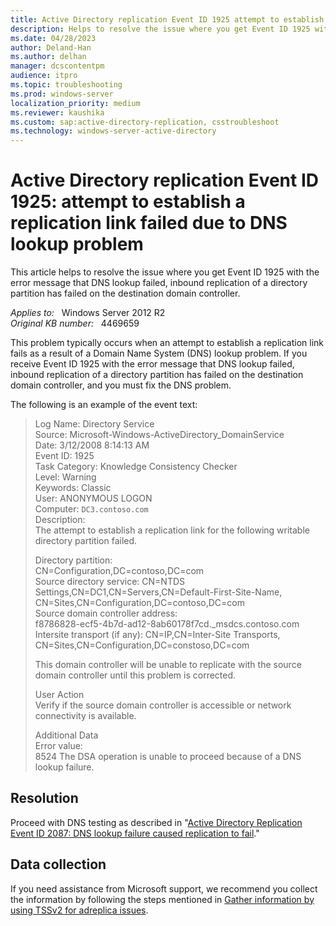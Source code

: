 ```yaml
---
title: Active Directory replication Event ID 1925 attempt to establish a replication link failed due to DNS lookup problem
description: Helps to resolve the issue where you get Event ID 1925 with the error message that DNS lookup failed, inbound replication of a directory partition has failed on the destination domain controller.
ms.date: 04/28/2023
author: Deland-Han
ms.author: delhan
manager: dcscontentpm
audience: itpro
ms.topic: troubleshooting
ms.prod: windows-server
localization_priority: medium
ms.reviewer: kaushika
ms.custom: sap:active-directory-replication, csstroubleshoot
ms.technology: windows-server-active-directory
---
```

# Active Directory replication Event ID 1925: attempt to establish a replication link failed due to DNS lookup problem

This article helps to resolve the issue where you get Event ID 1925 with the error message that DNS lookup failed, inbound replication of a directory partition has failed on the destination domain controller.

_Applies to:_ &nbsp; Windows Server 2012 R2  
_Original KB number:_ &nbsp; 4469659

This problem typically occurs when an attempt to establish a replication link fails as a result of a Domain Name System (DNS) lookup problem. If you receive Event ID 1925 with the error message that DNS lookup failed, inbound replication of a directory partition has failed on the destination domain controller, and you must fix the DNS problem.

The following is an example of the event text:
> Log Name: Directory Service  
Source: Microsoft-Windows-ActiveDirectory_DomainService  
Date: 3/12/2008 8:14:13 AM  
Event ID: 1925  
Task Category: Knowledge Consistency Checker  
Level: Warning  
Keywords: Classic  
User: ANONYMOUS LOGON  
Computer: `DC3.contoso.com`  
Description:  
The attempt to establish a replication link for the following writable directory partition failed.  
>
> Directory partition:  
CN=Configuration,DC=contoso,DC=com  
Source directory service: CN=NTDS Settings,CN=DC1,CN=Servers,CN=Default-First-Site-Name, CN=Sites,CN=Configuration,DC=contoso,DC=com  
Source domain controller address:  
f8786828-ecf5-4b7d-ad12-8ab60178f7cd._msdcs.contoso.com  
Intersite transport (if any): CN=IP,CN=Inter-Site Transports, CN=Sites,CN=Configuration,DC=constoso,DC=com  
>
> This domain controller will be unable to replicate with the source domain controller until this problem is corrected.  
>
> User Action  
Verify if the source domain controller is accessible or network connectivity is available.  
>
> Additional Data  
Error value:  
8524 The DSA operation is unable to proceed because of a DNS lookup failure.

## Resolution

Proceed with DNS testing as described in "[Active Directory Replication Event ID 2087: DNS lookup failure caused replication to fail](https://support.microsoft.com/help/4469661/active-directory-replication-event-id-2087-dns-lookup-failure-caused-r)."

## Data collection

If you need assistance from Microsoft support, we recommend you collect the information by following the steps mentioned in [Gather information by using TSSv2 for adreplica issues](../../windows-client/windows-troubleshooters/gather-information-using-tssv2-ad-replication.md).
